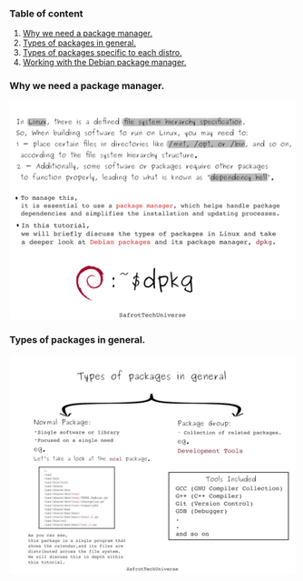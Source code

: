 ### Table of content

1. [Why we need a package manager.](#desc0)
2. [Types of packages in general.](#desc1)
3. [Types of packages specific to each distro.](#desc2)
4. [Working with the Debian package manager.](#desc3)

<a name="desc0"></a>
### Why we need a package manager.
<img alt="meme.png" src="assets/1-intro.png" />


<a name="desc1"></a>
### Types of packages in general.
<img alt="meme.png" src="assets/2-Types-G.png" />
